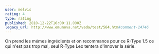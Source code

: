 ```yaml
---
user: melvis
rating: 4
type: rating
published: 2010-12-22T16:00:11.000Z
legacy_url: http://www.emunova.net/veda/test/564.htm#comment-14746
---
```

On prend les mémes ingrédients et on recommance pour ce R-Type 1.5 ce qui n'est pas trop mal, seul R-Type Leo tentera d'innover la série.